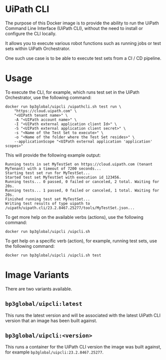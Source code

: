 # UiPath CLI
The purpose of this Docker image is to provide the ability to run the UiPath Command Line Interface (UiPath CLI), without the need to install or configure the CLI locally.

It allows you to execute various robot functions such as running jobs or test sets within UiPath Orchestrator.

One such use case is to be able to execute test sets from a CI / CD pipeline.

# Usage
To execute the CLI, for example, which runs test set in the UiPath Orchestrator, use the following command:

```shell
docker run bp3global/uipcli /uipathcli.sh test run \
    "https://cloud.uipath.com" \
    "<UIPath tenant name>" \
    -A "<UIPath account name>" \
    -I "<UIPath external application client Id>" \
    -S "<UIPath external application client secret>" \
    -s "<Name of the Test Set to execute>" \
    -o "<Name of the folder where the Test Set resides>" \
    --applicationScope "<UIPath external application 'application' scopes>"
```

This will provide the following example output:
```shell
Running tests in set MyTestSet on https://cloud.uipath.com (tenant MyTenant) with a timeout of 7200 seconds...
Starting test set run for MyTestSet...
Started test set MyTestSet with execution id 123456.
Running tests... 0 passed, 0 failed or canceled, 2 total. Waiting for 20s.
Running tests... 1 passed, 0 failed or canceled, 1 total. Waiting for 20s.
Finished running test set MyTestSet...
Writing test results of type uipath to /uipath/uipath.cli/23.2.8467.25277/tools/MyTestSet.json...
```

To get more help on the available verbs (actions), use the following command:
```shell
docker run bp3global/uipcli /uipcli.sh
```

To get help on a specific verb (action), for example, running test sets, use the following command:
```shell
docker run bp3global/uipcli /uipcli.sh test
```

# Image Variants
There are two variants available.

## `bp3global/uipcli:latest`
This runs the latest version and will be associated with the latest UiPath CLI version that an image has been built against.

## `bp3global/uipcli:<version>`
This runs a container for the UiPath CLI version the image was built against, for example `bp3global/uipcli:23.2.8467.25277`.